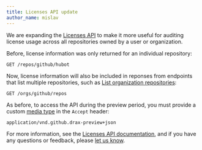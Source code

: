 ```yaml
---
title: Licenses API update
author_name: mislav
---
```


We are expanding the [Licenses API](/v3/licenses) to make it more useful for auditing license usage across all repositories owned by a user or organization.

Before, license information was only returned for an individual repository:

    GET /repos/github/hubot

Now, license information will also be included in reponses from endpoints that list multiple repositories, such as [List organization repositories](/v3/repos/#list-organization-repositories):

    GET /orgs/github/repos

As before, to access the API during the preview period, you must provide a custom [media type](/v3/media) in the `Accept` header:

    application/vnd.github.drax-preview+json

For more information, see the [Licenses API documentation](/v3/licenses/), and if you have any questions or feedback, please [let us know](https://github.com/contact?form%5Bsubject%5D=Licenses+API).
